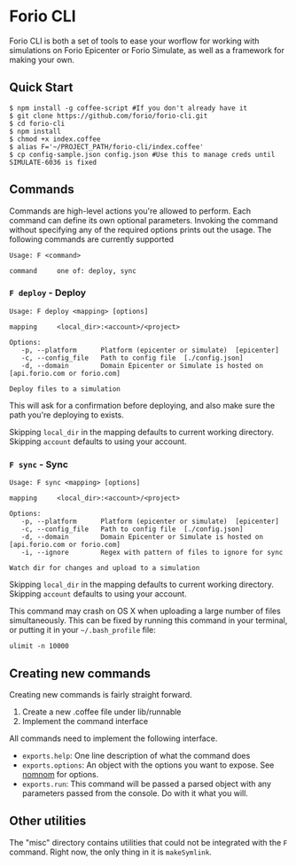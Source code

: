 # Forio CLI

Forio CLI is both a set of tools to ease your worflow for working with simulations on Forio Epicenter or Forio Simulate, as well as a framework for making your own.

## Quick Start

    $ npm install -g coffee-script #If you don't already have it
    $ git clone https://github.com/forio/forio-cli.git
    $ cd forio-cli
    $ npm install
    $ chmod +x index.coffee
    $ alias F='~/PROJECT_PATH/forio-cli/index.coffee'
    $ cp config-sample.json config.json #Use this to manage creds until SIMULATE-6036 is fixed

## Commands

Commands are high-level actions you're allowed to perform. Each command can define its own optional parameters. Invoking the command without specifying any of the required options prints out the usage. The following commands are currently supported

    Usage: F <command>

    command     one of: deploy, sync

### `F deploy` - Deploy

    Usage: F deploy <mapping> [options]

    mapping     <local_dir>:<account>/<project>

    Options:
       -p, --platform      Platform (epicenter or simulate)  [epicenter]
       -c, --config_file   Path to config file  [./config.json]
       -d, --domain        Domain Epicenter or Simulate is hosted on  [api.forio.com or forio.com]

    Deploy files to a simulation

This will ask for a confirmation before deploying, and also make sure the path you're deploying to exists.

Skipping `local_dir` in the mapping defaults to current working directory. Skipping `account` defaults to using your account.

### `F sync` - Sync

    Usage: F sync <mapping> [options]

    mapping     <local_dir>:<account>/<project>

    Options:
       -p, --platform      Platform (epicenter or simulate)  [epicenter]
       -c, --config_file   Path to config file  [./config.json]
       -d, --domain        Domain Epicenter or Simulate is hosted on  [api.forio.com or forio.com]
       -i, --ignore        Regex with pattern of files to ignore for sync

    Watch dir for changes and upload to a simulation

Skipping `local_dir` in the mapping defaults to current working directory. Skipping `account` defaults to using your account.

This command may crash on OS X when uploading a large number of files simultaneously. This can be fixed by running this command in your terminal, or putting it in your `~/.bash_profile` file:

    ulimit -n 10000

## Creating new commands

Creating new commands is fairly straight forward.

1. Create a new .coffee file under lib/runnable
2. Implement the command interface

All commands need to implement the following interface.

- `exports.help`: One line description of what the command does
- `exports.options`: An object with the options you want to expose. See [nomnom][nom_nom_site] for options.
- `exports.run`: This command will be passed a parsed object with any parameters passed from the console. Do with it what you will.

## Other utilities

The "misc" directory contains utilities that could not be integrated with the `F` command. Right now, the only thing in it is `makeSymlink`.


[nom_nom_site]: https://github.com/harthur/nomnom
